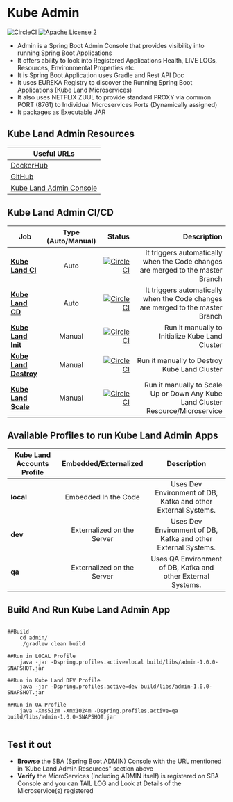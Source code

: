Kube Admin
===================================

[![CircleCI](https://circleci.com/gh/navikco/kube.svg?style=svg)](https://circleci.com/gh/navikco/kube)
[![Apache License 2](https://img.shields.io/badge/license-ASF2-blue.svg)](https://www.apache.org/licenses/LICENSE-2.0.txt)


- Admin is a Spring Boot Admin Console that provides visibility into running Spring Boot Applications
- It offers ability to look into Registered Applications Health, LIVE LOGs, Resources, Environmental Properties etc.
- It is Spring Boot Application uses Gradle and Rest API Doc
- It uses EUREKA Registry to discover the Running Spring Boot Applications (Kube Land Microservices)
- It also uses NETFLIX ZUUL to provide standard PROXY via common PORT (8761) to Individual Microservices Ports (Dynamically assigned)
- It packages as Executable JAR


## Kube Land Admin Resources


| **Useful URLs**	|
| ------------- |
| [DockerHub](https://hub.docker.com/repository/docker/navikco/admin/ "Official DockerHub Artifactory for Kube Land admin")      	|
| [GitHub](https://github.com/navikco/kube/tree/master/apps/admin "Official Git Repo for Kube Land admin")      	|
| [Kube Land Admin Console](http://localhost:8761/admin/wallboard "Kube Land Admin Console")      	|


## Kube Land Admin CI/CD


| Job        | Type (Auto/Manual)	| Status  |Description  |
| ------------- |:-------------:| -----:|-----:|
| [**Kube Land CI**](https://circleci.com/gh/navikco/kube "Kube Land CI Job")      | Auto | [![CircleCI](https://circleci.com/gh/navikco/kube.svg?style=svg)](https://circleci.com/gh/navikco/kube)	| It triggers automatically when the Code changes are merged to the master Branch	|
| [**Kube Land CD**](https://circleci.com/gh/navikco/kube "Kube Land CD Job")      | Auto | [![CircleCI](https://circleci.com/gh/navikco/kube.svg?style=svg)](https://circleci.com/gh/navikco/kube)	| It triggers automatically when the Code changes are merged to the master Branch	|
| [**Kube Land Init**](https://circleci.com/gh/navikco/kube "Kube Land Init Job")      | Manual | [![CircleCI](https://circleci.com/gh/navikco/kube.svg?style=svg)](https://circleci.com/gh/navikco/kube)	| Run it manually to Initialize Kube Land Cluster |
| [**Kube Land Destroy**](https://circleci.com/gh/navikco/kube "Kube Land Destroy Job")      | Manual | [![CircleCI](https://circleci.com/gh/navikco/kube.svg?style=svg)](https://circleci.com/gh/navikco/kube)	| Run it manually to Destroy Kube Land Cluster |
| [**Kube Land Scale**](https://circleci.com/gh/navikco/kube "Kube Land Scale Job")      | Manual | [![CircleCI](https://circleci.com/gh/navikco/kube.svg?style=svg)](https://circleci.com/gh/navikco/kube)	| Run it manually to Scale Up or Down Any Kube Land Cluster Resource/Microservice |


## Available Profiles to run Kube Land Admin Apps


| Kube Land Accounts Profile        | Embedded/Externalized           | Description           |
| ------------- |:-------------:|:-------------:|
| **local**      | Embedded In the Code    | Uses Dev Environment of DB, Kafka and other External Systems. |
| **dev**      | Externalized on the Server    | Uses Dev Environment of DB, Kafka and other External Systems. |
| **qa**      | Externalized on the Server    | Uses QA Environment of DB, Kafka and other External Systems. |



## Build And Run Kube Land Admin App

```shell

##Build
	cd admin/
	./gradlew clean build

##Run in LOCAL Profile
	java -jar -Dspring.profiles.active=local build/libs/admin-1.0.0-SNAPSHOT.jar

##Run in Kube Land DEV Profile
	java -jar -Dspring.profiles.active=dev build/libs/admin-1.0.0-SNAPSHOT.jar

##Run in QA Profile
    java -Xms512m -Xmx1024m -Dspring.profiles.active=qa build/libs/admin-1.0.0-SNAPSHOT.jar


``` 


## Test it out 

* **Browse** the SBA (Spring Boot ADMIN) Console with the URL mentioned in 'Kube Land Admin Resources" section above
* **Verify** the MicroServices (Including ADMIN itself) is registered on SBA Console and you can TAIL LOG and Look at Details of the Microservice(s) registered




